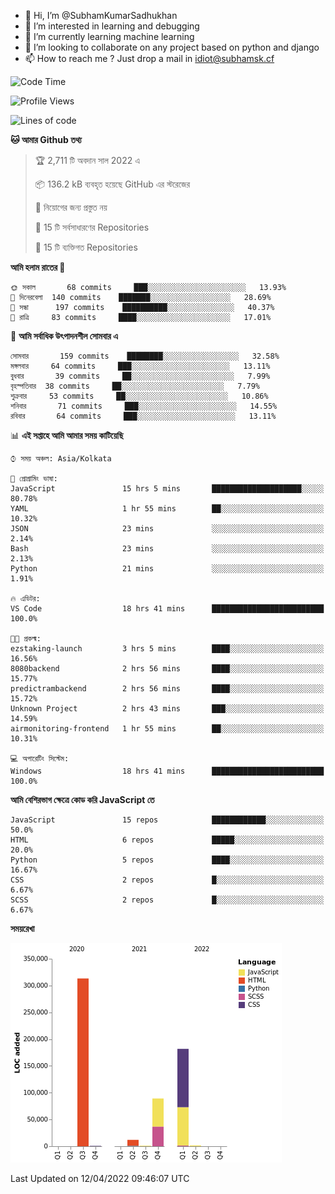- 👋 Hi, I’m @SubhamKumarSadhukhan
- 👀 I’m interested in learning and debugging
- 🌱 I’m currently learning machine learning
- 💞️ I’m looking to collaborate on any project based on python and django
- 📫 How to reach me ?
      Just drop a mail in idiot@subhamsk.cf

<!---
SubhamKumarSadhukhan/SubhamKumarSadhukhan is a ✨ special ✨ repository because its `README.md` (this file) appears on your GitHub profile.
You can click the Preview link to take a look at your changes.
--->


<!--START_SECTION:waka-->
![Code Time](http://img.shields.io/badge/Code%20Time-415%20hrs%2043%20mins-blue)

![Profile Views](http://img.shields.io/badge/%E0%A6%AA%E0%A7%8D%E0%A6%B0%E0%A7%8B%E0%A6%AB%E0%A6%BE%E0%A6%87%E0%A6%B2%20%E0%A6%A6%E0%A6%B0%E0%A7%8D%E0%A6%B6%E0%A6%A8-14-blue)

![Lines of code](https://img.shields.io/badge/%E0%A6%B9%E0%A7%8D%E0%A6%AF%E0%A6%BE%E0%A6%B2%E0%A7%8B%20%E0%A6%93%E0%A6%AF%E0%A6%BC%E0%A6%BE%E0%A6%B0%E0%A7%8D%E0%A6%B2%E0%A7%8D%E0%A6%A1%20%E0%A6%A5%E0%A7%87%E0%A6%95%E0%A7%87%20%E0%A6%86%E0%A6%AE%E0%A6%BF%20%E0%A6%B2%E0%A6%BF%E0%A6%96%E0%A7%87%E0%A6%9B%E0%A6%BF-599%20Thousand%20%E0%A6%95%E0%A7%8B%E0%A6%A1%E0%A7%87%E0%A6%B0%20%E0%A6%B2%E0%A6%BE%E0%A6%87%E0%A6%A8-blue)

**🐱 আমার Github তথ্য** 

> 🏆 2,711 টি অবদান সাল 2022 এ
 > 
> 📦 136.2 kB ব্যবহৃত হয়েছে GitHub এর স্টরেজের 
 > 
> 🚫 নিয়োগের জন্য প্রস্তুত নয়
 > 
> 📜 15 টি সর্বসাধারণের Repositories 
 > 
> 🔑 15 টি ব্যক্তিগত Repositories  
 > 
**আমি হলাম রাতের 🦉** 

```text
🌞 সকাল       68 commits     ███░░░░░░░░░░░░░░░░░░░░░░   13.93% 
🌆 দিনেরবেলা  140 commits    ███████░░░░░░░░░░░░░░░░░░   28.69% 
🌃 সন্ধা      197 commits    ██████████░░░░░░░░░░░░░░░   40.37% 
🌙 রাত্রি     83 commits     ████░░░░░░░░░░░░░░░░░░░░░   17.01%

```
📅 **আমি সর্বাধিক উৎপাদনশীল সোমবার এ** 

```text
সোমবার       159 commits    ████████░░░░░░░░░░░░░░░░░   32.58% 
মঙ্গলবার     64 commits     ███░░░░░░░░░░░░░░░░░░░░░░   13.11% 
বুধবার       39 commits     ██░░░░░░░░░░░░░░░░░░░░░░░   7.99% 
বৃহস্পতিবার  38 commits     ██░░░░░░░░░░░░░░░░░░░░░░░   7.79% 
শুক্রবার     53 commits     ██░░░░░░░░░░░░░░░░░░░░░░░   10.86% 
শনিবার       71 commits     ███░░░░░░░░░░░░░░░░░░░░░░   14.55% 
রবিবার       64 commits     ███░░░░░░░░░░░░░░░░░░░░░░   13.11%

```


📊 **এই সপ্তাহে আমি আমার সময় কাটিয়েছি** 

```text
⌚︎ সময় অঞ্চল: Asia/Kolkata

💬 প্রোগ্রামিং ভাষা: 
JavaScript               15 hrs 5 mins       ████████████████████░░░░░   80.78% 
YAML                     1 hr 55 mins        ██░░░░░░░░░░░░░░░░░░░░░░░   10.32% 
JSON                     23 mins             ░░░░░░░░░░░░░░░░░░░░░░░░░   2.14% 
Bash                     23 mins             ░░░░░░░░░░░░░░░░░░░░░░░░░   2.13% 
Python                   21 mins             ░░░░░░░░░░░░░░░░░░░░░░░░░   1.91%

🔥 এডিটর: 
VS Code                  18 hrs 41 mins      █████████████████████████   100.0%

🐱‍💻 প্রকল্ম: 
ezstaking-launch         3 hrs 5 mins        ████░░░░░░░░░░░░░░░░░░░░░   16.56% 
8080backend              2 hrs 56 mins       ████░░░░░░░░░░░░░░░░░░░░░   15.77% 
predictrambackend        2 hrs 56 mins       ████░░░░░░░░░░░░░░░░░░░░░   15.72% 
Unknown Project          2 hrs 43 mins       ███░░░░░░░░░░░░░░░░░░░░░░   14.59% 
airmonitoring-frontend   1 hr 55 mins        ██░░░░░░░░░░░░░░░░░░░░░░░   10.31%

💻 অপারেটিং সিস্টেম: 
Windows                  18 hrs 41 mins      █████████████████████████   100.0%

```

**আমি বেশিরভাগ ক্ষেত্রে কোড করি JavaScript তে** 

```text
JavaScript               15 repos            ████████████░░░░░░░░░░░░░   50.0% 
HTML                     6 repos             █████░░░░░░░░░░░░░░░░░░░░   20.0% 
Python                   5 repos             ████░░░░░░░░░░░░░░░░░░░░░   16.67% 
CSS                      2 repos             █░░░░░░░░░░░░░░░░░░░░░░░░   6.67% 
SCSS                     2 repos             █░░░░░░░░░░░░░░░░░░░░░░░░   6.67%

```


**সময়রেখা**

![Chart not found](https://raw.githubusercontent.com/SubhamKumarSadhukhan/SubhamKumarSadhukhan/main/charts/bar_graph.png) 


 Last Updated on 12/04/2022 09:46:07 UTC
<!--END_SECTION:waka-->
